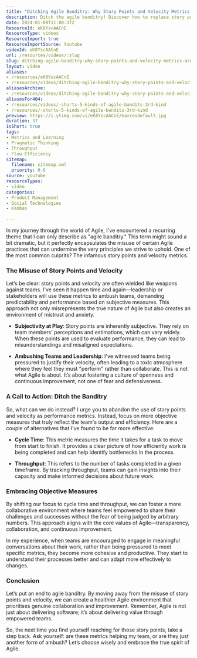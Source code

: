 ```yaml
---
title: "Ditching Agile Banditry: Why Story Points and Velocity Metrics Are Undermining Your Team's Success"
description: Ditch the agile banditry! Discover how to replace story points and velocity with objective metrics that empower teams and enhance collaboration.
date: 2024-01-08T11:00:37Z
ResourceId: eK8YscAACnE
ResourceType: videos
ResourceImport: true
ResourceImportSource: Youtube
videoId: eK8YscAACnE
url: /resources/videos/:slug
slug: ditching-agile-banditry-why-story-points-and-velocity-metrics-are-undermining-your-teams-success-eK8YscAACnE
layout: video
aliases:
- /resources/eK8YscAACnE
- /resources/videos/ditching-agile-banditry-why-story-points-and-velocity-metrics-are-undermining-your-teams-success
aliasesArchive:
- /resources/videos/ditching-agile-banditry-why-story-points-and-velocity-metrics-are-undermining-your-teams-success
aliasesFor404:
- /resources/videos/-shorts-5-kinds-of-agile-bandits-3rd-kind
- /resources/-shorts-5-kinds-of-agile-bandits-3rd-kind
preview: https://i.ytimg.com/vi/eK8YscAACnE/maxresdefault.jpg
duration: 37
isShort: true
tags:
- Metrics and Learning
- Pragmatic Thinking
- Throughput
- Flow Efficiency
sitemap:
  filename: sitemap.xml
  priority: 0.6
source: youtube
resourceTypes:
- video
categories:
- Product Management
- Social Technologies
- Kanban

---
```

In my journey through the world of Agile, I've encountered a recurring theme that I can only describe as "agile banditry." This term might sound a bit dramatic, but it perfectly encapsulates the misuse of certain Agile practices that can undermine the very principles we strive to uphold. One of the most common culprits? The infamous story points and velocity metrics.

### The Misuse of Story Points and Velocity

Let’s be clear: story points and velocity are often wielded like weapons against teams. I've seen it happen time and again—leadership or stakeholders will use these metrics to ambush teams, demanding predictability and performance based on subjective measures. This approach not only misrepresents the true nature of Agile but also creates an environment of mistrust and anxiety.

- **Subjectivity at Play**: Story points are inherently subjective. They rely on team members' perceptions and estimations, which can vary widely. When these points are used to evaluate performance, they can lead to misunderstandings and misaligned expectations.
  
- **Ambushing Teams and Leadership**: I've witnessed teams being pressured to justify their velocity, often leading to a toxic atmosphere where they feel they must "perform" rather than collaborate. This is not what Agile is about. It’s about fostering a culture of openness and continuous improvement, not one of fear and defensiveness.

### A Call to Action: Ditch the Banditry

So, what can we do instead? I urge you to abandon the use of story points and velocity as performance metrics. Instead, focus on more objective measures that truly reflect the team's output and efficiency. Here are a couple of alternatives that I've found to be far more effective:

- **Cycle Time**: This metric measures the time it takes for a task to move from start to finish. It provides a clear picture of how efficiently work is being completed and can help identify bottlenecks in the process.

- **Throughput**: This refers to the number of tasks completed in a given timeframe. By tracking throughput, teams can gain insights into their capacity and make informed decisions about future work.

### Embracing Objective Measures

By shifting our focus to cycle time and throughput, we can foster a more collaborative environment where teams feel empowered to share their challenges and successes without the fear of being judged by arbitrary numbers. This approach aligns with the core values of Agile—transparency, collaboration, and continuous improvement.

In my experience, when teams are encouraged to engage in meaningful conversations about their work, rather than being pressured to meet specific metrics, they become more cohesive and productive. They start to understand their processes better and can adapt more effectively to changes.

### Conclusion

Let’s put an end to agile banditry. By moving away from the misuse of story points and velocity, we can create a healthier Agile environment that prioritises genuine collaboration and improvement. Remember, Agile is not just about delivering software; it’s about delivering value through empowered teams. 

So, the next time you find yourself reaching for those story points, take a step back. Ask yourself: are these metrics helping my team, or are they just another form of ambush? Let’s choose wisely and embrace the true spirit of Agile.
